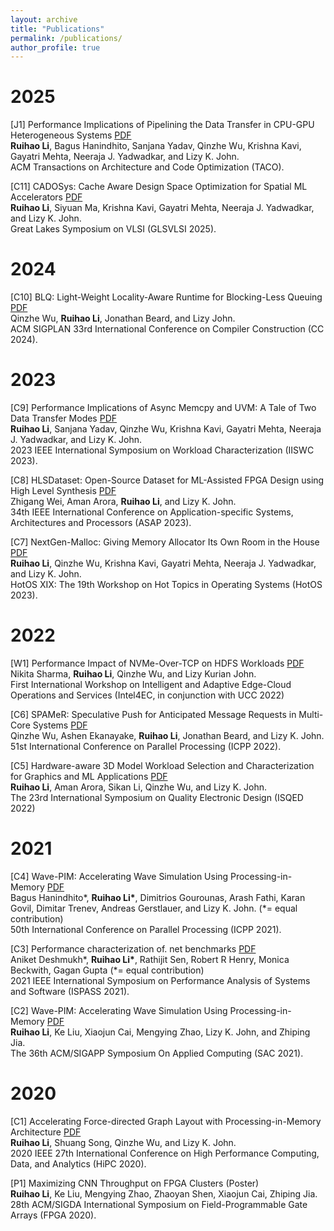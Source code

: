 ```yaml
---
layout: archive
title: "Publications"
permalink: /publications/
author_profile: true
---
```


2025
======
[J1] Performance Implications of Pipelining the Data Transfer in CPU-GPU Heterogeneous Systems [PDF](./Li_TACO_2025_UVM.pdf) <br>
**Ruihao Li**, Bagus Hanindhito, Sanjana Yadav, Qinzhe Wu, Krishna Kavi, Gayatri Mehta, Neeraja J. Yadwadkar, and Lizy K. John. <br>
ACM Transactions on Architecture and Code Optimization (TACO).

[C11] CADOSys: Cache Aware Design Space Optimization for Spatial ML Accelerators [PDF](./Li_GLSVLSI_2025.pdf) <br>
**Ruihao Li**, Siyuan Ma, Krishna Kavi, Gayatri Mehta, Neeraja J. Yadwadkar, and Lizy K. John. <br>
Great Lakes Symposium on VLSI (GLSVLSI 2025).

2024
======
[C10] BLQ: Light-Weight Locality-Aware Runtime for Blocking-Less Queuing [PDF](./Li_CC_2024.pdf) <br>
Qinzhe Wu, **Ruihao Li**, Jonathan Beard, and Lizy John. <br>
ACM SIGPLAN 33rd International Conference on Compiler Construction (CC 2024). 

2023
======
[C9] Performance Implications of Async Memcpy and UVM: A Tale of Two Data Transfer Modes [PDF](./Li_IISWC_2023.pdf) <br>
**Ruihao Li**, Sanjana Yadav, Qinzhe Wu, Krishna Kavi, Gayatri Mehta, Neeraja J. Yadwadkar, and Lizy K. John. <br>
2023 IEEE International Symposium on Workload Characterization (IISWC 2023).

[C8] HLSDataset: Open-Source Dataset for ML-Assisted FPGA Design using High Level Synthesis [PDF](./Li_ASAP_2023.pdf) <br>
Zhigang Wei, Aman Arora, **Ruihao Li**, and Lizy K. John. <br>
34th IEEE International Conference on Application-specific Systems, Architectures and Processors (ASAP 2023). 

[C7] NextGen-Malloc: Giving Memory Allocator Its Own Room in the House [PDF](./Li_HotOS_2023.pdf) <br>
**Ruihao Li**, Qinzhe Wu, Krishna Kavi, Gayatri Mehta, Neeraja J. Yadwadkar, and Lizy K. John. <br>
HotOS XIX: The 19th Workshop on Hot Topics in Operating Systems (HotOS 2023).

2022
======
[W1] Performance Impact of NVMe-Over-TCP on HDFS Workloads [PDF](./Li_UCC_2022.pdf) <br>
Nikita Sharma, **Ruihao Li**, Qinzhe Wu, and Lizy Kurian John. <br>
First International Workshop on Intelligent and Adaptive Edge-Cloud Operations and Services (Intel4EC, in conjunction with UCC 2022)

[C6] SPAMeR: Speculative Push for Anticipated Message Requests in Multi-Core Systems [PDF](./Li_ICPP_2022.pdf) <br>
Qinzhe Wu, Ashen Ekanayake, **Ruihao Li**, Jonathan Beard, and Lizy K. John. <br>
51st International Conference on Parallel Processing (ICPP 2022).

[C5] Hardware-aware 3D Model Workload Selection and Characterization for Graphics and ML Applications [PDF](./Li_ISQED_2022.pdf) <br>
**Ruihao Li**, Aman Arora, Sikan Li, Qinzhe Wu, and Lizy K. John. <br>
The 23rd International Symposium on Quality Electronic Design (ISQED 2022)

2021
======
[C4] Wave-PIM: Accelerating Wave Simulation Using Processing-in-Memory [PDF](./Li_ICPP_2021.pdf) <br>
Bagus Hanindhito\*, **Ruihao Li\***, Dimitrios Gourounas, Arash Fathi, Karan Govil, Dimitar Trenev, Andreas Gerstlauer, and Lizy K. John. (*= equal contribution) <br>
50th International Conference on Parallel Processing (ICPP 2021).

[C3] Performance characterization of. net benchmarks [PDF](./Li_ISPASS_2021.pdf) <br>
Aniket Deshmukh\*, **Ruihao Li\***, Rathijit Sen, Robert R Henry, Monica Beckwith, Gagan Gupta (*= equal contribution) <br>
2021 IEEE International Symposium on Performance Analysis of Systems and Software (ISPASS 2021).

[C2] Wave-PIM: Accelerating Wave Simulation Using Processing-in-Memory [PDF](./Li_SAC_2021.pdf) <br>
**Ruihao Li**, Ke Liu, Xiaojun Cai, Mengying Zhao, Lizy K. John, and Zhiping Jia. <br>
The 36th ACM/SIGAPP Symposium On Applied Computing (SAC 2021).

2020
======
[C1] Accelerating Force-directed Graph Layout with Processing-in-Memory Architecture [PDF](./Li_HiPC_2020.pdf) <br>
**Ruihao Li**, Shuang Song, Qinzhe Wu, and Lizy K. John. <br>
2020 IEEE 27th International Conference on High Performance Computing, Data, and Analytics (HiPC 2020).

[P1] Maximizing CNN Throughput on FPGA Clusters (Poster) <br>
**Ruihao Li**, Ke Liu, Mengying Zhao, Zhaoyan Shen, Xiaojun Cai, Zhiping Jia. <br>
28th ACM/SIGDA International Symposium on Field-Programmable Gate Arrays (FPGA 2020).
